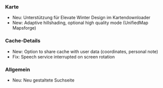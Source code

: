 ### Karte
- Neu: Unterstützung für Elevate Winter Design im Kartendownloader
- New: Adaptive hillshading, optional high quality mode (UnifiedMap Mapsforge)

### Cache-Details
- New: Option to share cache with user data (coordinates, personal note)
- Fix: Speech service interrupted on screen rotation

### Allgemein
- Neu: Neu gestaltete Suchseite

